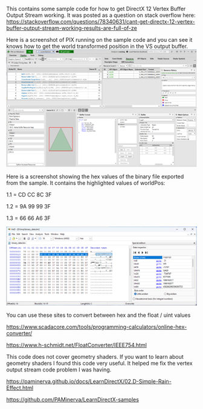 This contains some sample code for how to get DirectX 12 Vertex Buffer Output Stream working.
It was posted as a question on stack overflow here: https://stackoverflow.com/questions/78340631/cant-get-directx-12-vertex-buffer-output-stream-working-results-are-full-of-ze

Here is a screenshot of PIX running on the sample code and you can see it knows how to get the world transformed position in the VS output buffer.
![alt text](https://github.com/ryan-de-boer/DirectX12SampleCode/blob/main/DX12_OutputStream_BzTuts4/PixVSOutputShowsCorrectWorldPos.png)

Here is a screenshot showing the hex values of the binary file exported from the sample.
It contains the highlighted values of worldPos:

1.1 = CD CC 8C 3F

1.2 = 9A 99 99 3F

1.3 = 66 66 A6 3F

![alt text](https://github.com/ryan-de-boer/DirectX12SampleCode/blob/main/DX12_OutputStream_BzTuts4/HxDViewOfDataInHex.png)

You can use these sites to convert between hex and the float / uint values

https://www.scadacore.com/tools/programming-calculators/online-hex-converter/

https://www.h-schmidt.net/FloatConverter/IEEE754.html

This code does not cover geometry shaders. If you want to learn about geometry shaders I found this code very useful. It helped me fix the vertex output stream code problem I was having.

https://paminerva.github.io/docs/LearnDirectX/02.D-Simple-Rain-Effect.html

https://github.com/PAMinerva/LearnDirectX-samples
